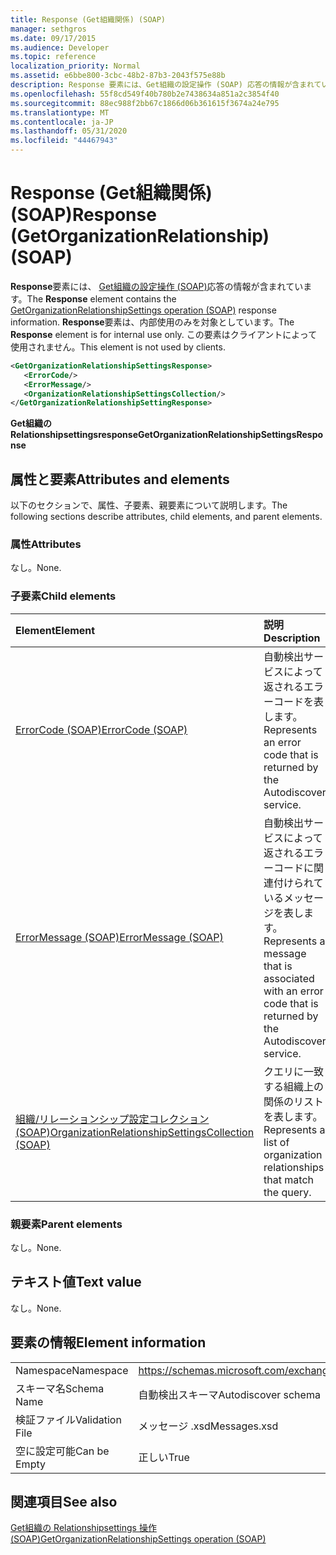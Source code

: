 ```yaml
---
title: Response (Get組織関係) (SOAP)
manager: sethgros
ms.date: 09/17/2015
ms.audience: Developer
ms.topic: reference
localization_priority: Normal
ms.assetid: e6bbe800-3cbc-48b2-87b3-2043f575e88b
description: Response 要素には、Get組織の設定操作 (SOAP) 応答の情報が含まれています。 Response 要素は、内部使用のみを対象としています。 この要素はクライアントによって使用されません。
ms.openlocfilehash: 55f8cd549f40b780b2e7438634a851a2c3854f40
ms.sourcegitcommit: 88ec988f2bb67c1866d06b361615f3674a24e795
ms.translationtype: MT
ms.contentlocale: ja-JP
ms.lasthandoff: 05/31/2020
ms.locfileid: "44467943"
---
```

# <a name="response-getorganizationrelationship-soap"></a><span data-ttu-id="71eda-105">Response (Get組織関係) (SOAP)</span><span class="sxs-lookup"><span data-stu-id="71eda-105">Response (GetOrganizationRelationship) (SOAP)</span></span>

<span data-ttu-id="71eda-106">**Response**要素には、 [Get組織の設定操作 (SOAP)](getorganizationrelationshipsettings-operation-soap.md)応答の情報が含まれています。</span><span class="sxs-lookup"><span data-stu-id="71eda-106">The **Response** element contains the [GetOrganizationRelationshipSettings operation (SOAP)](getorganizationrelationshipsettings-operation-soap.md) response information.</span></span> <span data-ttu-id="71eda-107">**Response**要素は、内部使用のみを対象としています。</span><span class="sxs-lookup"><span data-stu-id="71eda-107">The **Response** element is for internal use only.</span></span> <span data-ttu-id="71eda-108">この要素はクライアントによって使用されません。</span><span class="sxs-lookup"><span data-stu-id="71eda-108">This element is not used by clients.</span></span> 
  
```XML
<GetOrganizationRelationshipSettingsResponse>
   <ErrorCode/>
   <ErrorMessage/>
   <OrganizationRelationshipSettingsCollection/>
</GetOrganizationRelationshipSettingResponse>
```

 <span data-ttu-id="71eda-109">**Get組織の Relationshipsettingsresponse**</span><span class="sxs-lookup"><span data-stu-id="71eda-109">**GetOrganizationRelationshipSettingsResponse**</span></span>
## <a name="attributes-and-elements"></a><span data-ttu-id="71eda-110">属性と要素</span><span class="sxs-lookup"><span data-stu-id="71eda-110">Attributes and elements</span></span>

<span data-ttu-id="71eda-111">以下のセクションで、属性、子要素、親要素について説明します。</span><span class="sxs-lookup"><span data-stu-id="71eda-111">The following sections describe attributes, child elements, and parent elements.</span></span>
  
### <a name="attributes"></a><span data-ttu-id="71eda-112">属性</span><span class="sxs-lookup"><span data-stu-id="71eda-112">Attributes</span></span>

<span data-ttu-id="71eda-113">なし。</span><span class="sxs-lookup"><span data-stu-id="71eda-113">None.</span></span>
  
### <a name="child-elements"></a><span data-ttu-id="71eda-114">子要素</span><span class="sxs-lookup"><span data-stu-id="71eda-114">Child elements</span></span>

|<span data-ttu-id="71eda-115">**Element**</span><span class="sxs-lookup"><span data-stu-id="71eda-115">**Element**</span></span>|<span data-ttu-id="71eda-116">**説明**</span><span class="sxs-lookup"><span data-stu-id="71eda-116">**Description**</span></span>|
|:-----|:-----|
|[<span data-ttu-id="71eda-117">ErrorCode (SOAP)</span><span class="sxs-lookup"><span data-stu-id="71eda-117">ErrorCode (SOAP)</span></span>](errorcode-soap.md) <br/> |<span data-ttu-id="71eda-118">自動検出サービスによって返されるエラーコードを表します。</span><span class="sxs-lookup"><span data-stu-id="71eda-118">Represents an error code that is returned by the Autodiscover service.</span></span>  <br/> |
|[<span data-ttu-id="71eda-119">ErrorMessage (SOAP)</span><span class="sxs-lookup"><span data-stu-id="71eda-119">ErrorMessage (SOAP)</span></span>](errormessage-soap.md) <br/> |<span data-ttu-id="71eda-120">自動検出サービスによって返されるエラーコードに関連付けられているメッセージを表します。</span><span class="sxs-lookup"><span data-stu-id="71eda-120">Represents a message that is associated with an error code that is returned by the Autodiscover service.</span></span>  <br/> |
|[<span data-ttu-id="71eda-121">組織/リレーションシップ設定コレクション (SOAP)</span><span class="sxs-lookup"><span data-stu-id="71eda-121">OrganizationRelationshipSettingsCollection (SOAP)</span></span>](organizationrelationshipsettingscollection-soap.md) <br/> |<span data-ttu-id="71eda-122">クエリに一致する組織上の関係のリストを表します。</span><span class="sxs-lookup"><span data-stu-id="71eda-122">Represents a list of organization relationships that match the query.</span></span>  <br/> |
   
### <a name="parent-elements"></a><span data-ttu-id="71eda-123">親要素</span><span class="sxs-lookup"><span data-stu-id="71eda-123">Parent elements</span></span>

<span data-ttu-id="71eda-124">なし。</span><span class="sxs-lookup"><span data-stu-id="71eda-124">None.</span></span>
  
## <a name="text-value"></a><span data-ttu-id="71eda-125">テキスト値</span><span class="sxs-lookup"><span data-stu-id="71eda-125">Text value</span></span>

<span data-ttu-id="71eda-126">なし。</span><span class="sxs-lookup"><span data-stu-id="71eda-126">None.</span></span>
  
## <a name="element-information"></a><span data-ttu-id="71eda-127">要素の情報</span><span class="sxs-lookup"><span data-stu-id="71eda-127">Element information</span></span>

|||
|:-----|:-----|
|<span data-ttu-id="71eda-128">Namespace</span><span class="sxs-lookup"><span data-stu-id="71eda-128">Namespace</span></span>  <br/> |https://schemas.microsoft.com/exchange/2010/Autodiscover  <br/> |
|<span data-ttu-id="71eda-129">スキーマ名</span><span class="sxs-lookup"><span data-stu-id="71eda-129">Schema Name</span></span>  <br/> |<span data-ttu-id="71eda-130">自動検出スキーマ</span><span class="sxs-lookup"><span data-stu-id="71eda-130">Autodiscover schema</span></span>  <br/> |
|<span data-ttu-id="71eda-131">検証ファイル</span><span class="sxs-lookup"><span data-stu-id="71eda-131">Validation File</span></span>  <br/> |<span data-ttu-id="71eda-132">メッセージ .xsd</span><span class="sxs-lookup"><span data-stu-id="71eda-132">Messages.xsd</span></span>  <br/> |
|<span data-ttu-id="71eda-133">空に設定可能</span><span class="sxs-lookup"><span data-stu-id="71eda-133">Can be Empty</span></span>  <br/> |<span data-ttu-id="71eda-134">正しい</span><span class="sxs-lookup"><span data-stu-id="71eda-134">True</span></span>  <br/> |
   
## <a name="see-also"></a><span data-ttu-id="71eda-135">関連項目</span><span class="sxs-lookup"><span data-stu-id="71eda-135">See also</span></span>



[<span data-ttu-id="71eda-136">Get組織の Relationshipsettings 操作 (SOAP)</span><span class="sxs-lookup"><span data-stu-id="71eda-136">GetOrganizationRelationshipSettings operation (SOAP)</span></span>](getorganizationrelationshipsettings-operation-soap.md)

